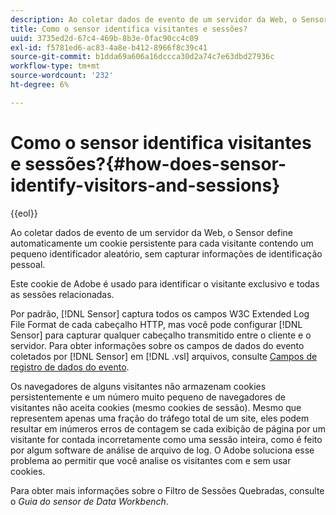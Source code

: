 ```yaml
---
description: Ao coletar dados de evento de um servidor da Web, o Sensor define automaticamente um cookie persistente para cada visitante contendo um pequeno identificador aleatório, sem capturar informações de identificação pessoal.
title: Como o sensor identifica visitantes e sessões?
uuid: 3735ed2d-67c4-469b-8b3e-0fac90cc4c09
exl-id: f5781ed6-ac83-4a8e-b412-8966f8c39c41
source-git-commit: b1dda69a606a16dccca30d2a74c7e63dbd27936c
workflow-type: tm+mt
source-wordcount: '232'
ht-degree: 6%

---
```


# Como o sensor identifica visitantes e sessões?{#how-does-sensor-identify-visitors-and-sessions}

{{eol}}

Ao coletar dados de evento de um servidor da Web, o Sensor define automaticamente um cookie persistente para cada visitante contendo um pequeno identificador aleatório, sem capturar informações de identificação pessoal.

Este cookie de Adobe é usado para identificar o visitante exclusivo e todas as sessões relacionadas.

Por padrão, [!DNL Sensor] captura todos os campos W3C Extended Log File Format de cada cabeçalho HTTP, mas você pode configurar [!DNL Sensor] para capturar qualquer cabeçalho transmitido entre o cliente e o servidor. Para obter informações sobre os campos de dados do evento coletados por [!DNL Sensor] em [!DNL .vsl] arquivos, consulte [Campos de registro de dados do evento](../../home/c-snsr-ovrvw/c-evnt-data-rcd-flds/c-evnt-data-rcd-flds.md#concept-ed2a8797cb5b4995b55ffd50a9f12a44).

Os navegadores de alguns visitantes não armazenam cookies persistentemente e um número muito pequeno de navegadores de visitantes não aceita cookies (mesmo cookies de sessão). Mesmo que representem apenas uma fração do tráfego total de um site, eles podem resultar em inúmeros erros de contagem se cada exibição de página por um visitante for contada incorretamente como uma sessão inteira, como é feito por algum software de análise de arquivo de log. O Adobe soluciona esse problema ao permitir que você analise os visitantes com e sem usar cookies.

Para obter mais informações sobre o Filtro de Sessões Quebradas, consulte o *Guia do sensor de Data Workbench*.
